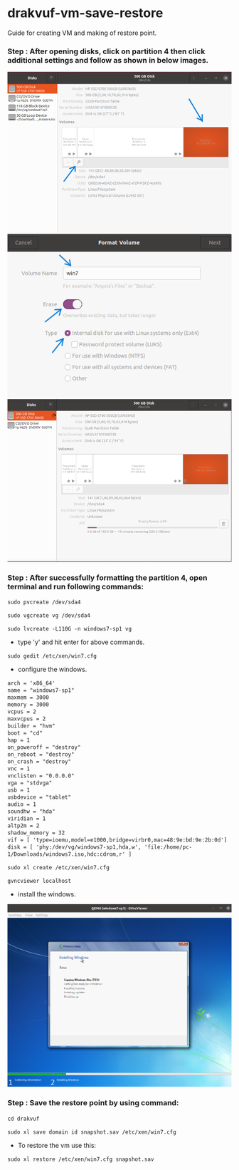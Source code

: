 # drakvuf-vm-save-restore
Guide for creating VM and making of restore point.



### Step : After opening disks, click on partition 4 then click additional settings and follow as shown in below images.

<img title="Image 1" alt="disks1" src="/images/disks.png">

<img title="Image 2" alt="disks2" src="/images/disks2.png">

<img title="Image 3" alt="disks3" src="/images/disks3.png">


### Step : After successfully formatting the partition 4, open terminal and run following commands:

```
sudo pvcreate /dev/sda4
```

```
sudo vgcreate vg /dev/sda4
```

```
sudo lvcreate -L110G -n windows7-sp1 vg
```

- type 'y' and hit enter for above commands.

```
sudo gedit /etc/xen/win7.cfg
```

- configure the windows.

```
arch = 'x86_64'
name = "windows7-sp1"
maxmem = 3000
memory = 3000
vcpus = 2
maxvcpus = 2
builder = "hvm"
boot = "cd"
hap = 1
on_poweroff = "destroy"
on_reboot = "destroy"
on_crash = "destroy"
vnc = 1
vnclisten = "0.0.0.0"
vga = "stdvga"
usb = 1
usbdevice = "tablet"
audio = 1
soundhw = "hda"
viridian = 1
altp2m = 2
shadow_memory = 32
vif = [ 'type=ioemu,model=e1000,bridge=virbr0,mac=48:9e:bd:9e:2b:0d']
disk = [ 'phy:/dev/vg/windows7-sp1,hda,w', 'file:/home/pc-1/Downloads/windows7.iso,hdc:cdrom,r' ]
```

```
sudo xl create /etc/xen/win7.cfg
```

```
gvncviewer localhost
```

- install the windows.

<img title="Image 5" alt="windows installation" src="/images/windows.png">



### Step : Save the restore point by using command:

```
cd drakvuf
```

```
sudo xl save domain id snapshot.sav /etc/xen/win7.cfg
```

- To restore the vm use this:

```
sudo xl restore /etc/xen/win7.cfg snapshot.sav
```



